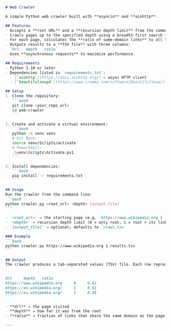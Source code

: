 ````markdown
# Web Crawler

A simple Python web crawler built with **asyncio** and **aiohttp**.

## Features
- Accepts a **root URL** and a **recursion depth limit** from the command line.
- Crawls pages up to the specified depth using a breadth-first search (BFS).
- For each page, calculates the **ratio of same-domain links** to all links on that page.
- Outputs results to a **TSV file** with three columns:  
  `Url   depth   ratio`
- Uses **asynchronous requests** to maximize performance.

## Requirements
- Python 3.10 or later
- Dependencies listed in `requirements.txt`:
  - [`aiohttp`](https://docs.aiohttp.org/) – async HTTP client
  - [`beautifulsoup4`](https://www.crummy.com/software/BeautifulSoup/) – HTML parser

## Setup
1. Clone the repository:
   ```bash
   git clone <your_repo_url>
   cd web-crawler
   ```

2. Create and activate a virtual environment:
   ```bash
   python -m venv venv
   # Git Bash:
   source venv/Scripts/activate
   # PowerShell:
   .\venv\Scripts\Activate.ps1
   ```

3. Install dependencies:
   ```bash
   pip install -r requirements.txt
   ```

## Usage
Run the crawler from the command line:
```bash
python crawler.py <root_url> <depth> [output_file]
```

- `<root_url>` → the starting page (e.g. `https://www.wikipedia.org`)  
- `<depth>` → recursion depth limit (0 = only root, 1 = root + its links, etc.)  
- `[output_file]` → optional; defaults to `crawl.tsv`

### Example
```bash
python crawler.py https://www.wikipedia.org 1 results.tsv
```

## Output
The crawler produces a tab-separated values (TSV) file. Each row represents one visited page:

```
Url     depth   ratio
https://www.wikipedia.org     0     0.42
https://en.wikipedia.org/     1     0.61
https://es.wikipedia.org/     1     0.58
```

- **Url** → the page visited  
- **depth** → how far it was from the root  
- **ratio** → fraction of links that share the same domain as the page  

---





